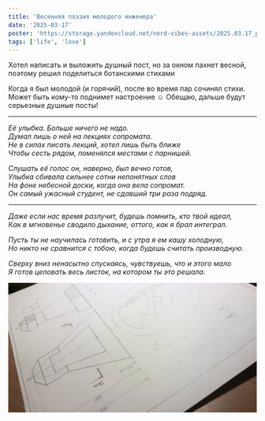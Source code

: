 ```yaml
---
title: 'Весенняя поэзия молодого инженера'
date: '2025-03-17'
poster: 'https://storage.yandexcloud.net/nerd-vibes-assets/2025.03.17_poetry/min.webp'
tags: ['life', 'love']
---
```


Хотел написать и выложить душный пост, но за окном пахнет весной, поэтому решил поделиться ботанскими стихами 

Когда я был молодой (и горячий), после во время пар сочинял стихи. Может быть кому-то поднимет настроение ☺️ Обещаю, дальше будут серьезные душные посты! 

***

*Её улыбка. Больше ничего не надо.*\
*Думал лишь о ней на лекциях сопромата.*\
*Не в силах писать лекций, хотел лишь быть ближе*\
*Чтобы сесть рядом, поменялся местами с парнишей.*


*Слушать её голос он, наверно, был вечно готов,*\
*Улыбка сбивала сильнее сотни непонятных слов*\
*На фоне небесной доски, когда она вела сопромат.*\
*Он самый ужасный студент, не сдавший три раза подряд.*

***

*Даже если нас время разлучит, будешь помнить, кто твой идеал,*\
*Как в мгновенье сводило дыхание, оттого, как я брал интеграл.*

*Пусть ты не научилась готовить, и с утра я ем кашу холодную,*\
*Но никто не сравнится с тобою, когда будешь считать производную.*

*Сверху вниз ненасытно спускаясь, чувствуешь, что и этого мало*\
*Я готов целовать весь листок, на котором ты это решала.*

![Чертеж первокурсника](https://github.com/mmarashan/blog.pages/blob/main/images/blog/2025.03.17_poetry/1.webp?raw=true)
